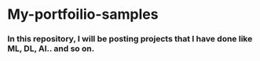 # My-portfoilio-samples
### In this repository, I will be posting projects that I have done like ML, DL, AI.. and so on.
